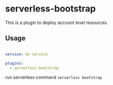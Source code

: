# serverless-bootstrap

This is a plugin to deploy account level resources.

## Usage

```yaml

service: my-service

plugins:
  - serverless-bootstrap
```

run serverless command `serverless bootstrap`


